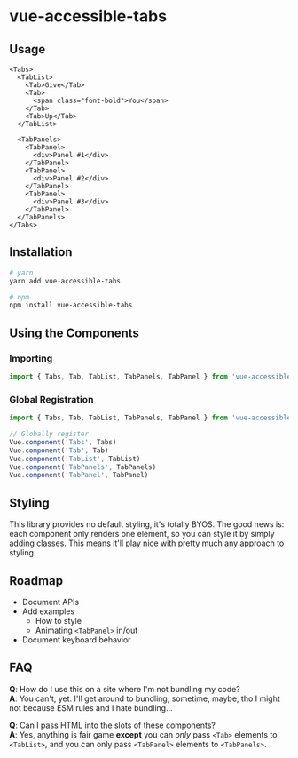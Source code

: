 # vue-accessible-tabs

## Usage

```vue
<Tabs>
  <TabList>
    <Tab>Give</Tab>
    <Tab>
      <span class="font-bold">You</span>
    </Tab>
    <Tab>Up</Tab>
  </TabList>

  <TabPanels>
    <TabPanel>
      <div>Panel #1</div>
    </TabPanel>
    <TabPanel>
      <div>Panel #2</div>
    </TabPanel>
    <TabPanel>
      <div>Panel #3</div>
    </TabPanel>
  </TabPanels>
</Tabs>
```

## Installation

```bash
# yarn
yarn add vue-accessible-tabs

# npm
npm install vue-accessible-tabs
```

## Using the Components

### Importing

```js
import { Tabs, Tab, TabList, TabPanels, TabPanel } from 'vue-accessible-tabs'
```

### Global Registration

```js
import { Tabs, Tab, TabList, TabPanels, TabPanel } from 'vue-accessible-tabs'

// Globally register
Vue.component('Tabs', Tabs)
Vue.component('Tab', Tab)
Vue.component('TabList', TabList)
Vue.component('TabPanels', TabPanels)
Vue.component('TabPanel', TabPanel)
```

## Styling

This library provides no default styling, it's totally BYOS. The good news is: each component only renders one element, so you can style it by simply adding classes. This means it'll play nice with pretty much any approach to styling.

## Roadmap

- Document <Tab> APIs
- Add examples
  - How to style
  - Animating `<TabPanel>` in/out
- Document keyboard behavior

## FAQ

**Q**: How do I use this on a site where I'm not bundling my code?<br/>
**A**: You can't, yet. I'll get around to bundling, sometime, maybe, tho I might not because ESM rules and I hate bundling...

**Q**: Can I pass HTML into the slots of these components?<br/>
**A**: Yes, anything is fair game **except** you can _only_ pass `<Tab>` elements to `<TabList>`, and you can only pass `<TabPanel>` elements to `<TabPanels>`.

